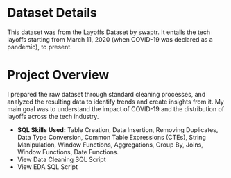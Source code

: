 # Dataset Details
This dataset was from the Layoffs Dataset by swaptr. It entails the tech layoffs starting from March 11, 2020 (when COVID-19 was declared as a pandemic), to present.

# Project Overview
I prepared the raw dataset through standard cleaning processes, and analyzed the resulting data to identify trends and create insights from it. My main goal was to understand the impact of COVID-19 and the distribution of layoffs across the tech industry.
- **SQL Skills Used:** Table Creation, Data Insertion, Removing Duplicates, Data Type Conversion, Common Table Expressions (CTEs), String Manipulation, Window Functions, Aggregations, Group By, Joins, Window Functions, Date Functions.
- View Data Cleaning SQL Script
- View EDA SQL Script
